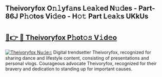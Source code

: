## Theivoryfox O𝚗𝚕yf𝚊ns L𝚎a𝚔ed N𝚞𝚍es - Part-86J P𝚑𝚘tos Vi𝚍𝚎o - H𝚘𝚝 Part L𝚎a𝚔s UKkUs

# <h2><a href="http://kf15hil.oniu.top/?m=Theivoryfox">🔗👉 🔴 Theivoryfox P𝚑ot𝚘𝚜 V𝚒d𝚎o</a></h2>

[![Theivoryfox Nu𝚍e𝚜](https://i.imgur.com/0qMVB7G.gif)](http://kf15hil.oniu.top/?m=Theivoryfox)
Digital trendsetter Theivoryfox, recognized for sharing dance and lifestyle content, consisting of presentations and personal vlogs. Courageous advocate Theivoryfox, recognized for their bravery and dedication to standing up for important causes.  
